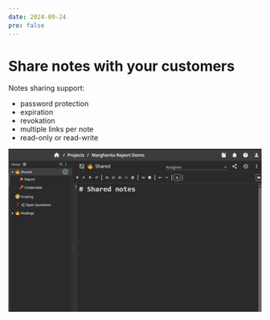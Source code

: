 ```yaml
---
date: 2024-09-24
pro: false
---
```


# Share notes with your customers
Notes sharing support:

 * password protection
 * expiration
 * revokation
 * multiple links per note
 * read-only or read-write

![Share notes with customers](../../images/show/share_notes.gif)
